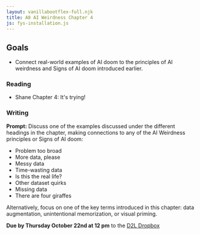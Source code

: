 ```yaml
---
layout: vanillabootflex-full.njk
title: A8 AI Weirdness Chapter 4
js: fys-installation.js
---
```


## Goals

- Connect real-world examples of AI doom to the principles of AI weirdness and Signs of AI doom introduced earlier.


### Reading

- Shane Chapter 4: It's trying!

### Writing

**Prompt:** Discuss one of the examples discussed under the different headings in the chapter, making connections to any of the AI Weirdness principles or Signs of AI doom:
- Problem too broad
- More data, please
- Messy data
- Time-wasting data
- Is this the real life?
- Other dataset quirks
- Missing data
- There are four giraffes

Alternatively, focus on one of the key terms introduced in this chapter: data augmentation, unintentional memorization, or visual priming.


**Due by Thursday October 22nd at 12 pm** to the [D2L Dropbox](https://d2l.mountunion.edu/d2l/le/content/35016/viewContent/440620/View)


